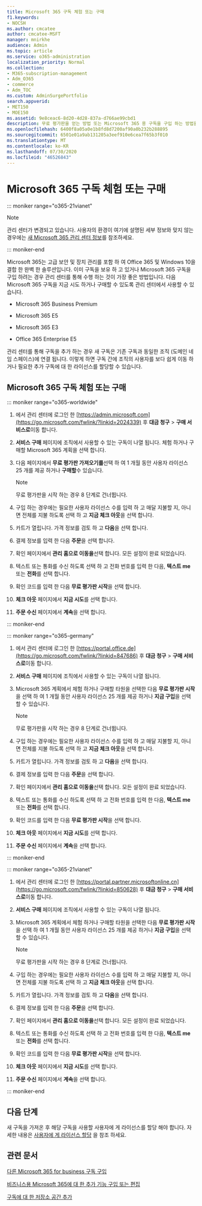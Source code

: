 ```yaml
---
title: Microsoft 365 구독 체험 또는 구매
f1.keywords:
- NOCSH
ms.author: cmcatee
author: cmcatee-MSFT
manager: mnirkhe
audience: Admin
ms.topic: article
ms.service: o365-administration
localization_priority: Normal
ms.collection:
- M365-subscription-management
- Adm_O365
- commerce
- Adm_TOC
ms.custom: AdminSurgePortfolio
search.appverid:
- MET150
- MOE150
ms.assetid: 9e8ceac6-8d20-4d28-837a-d766ae99cbd1
description: 무료 평가판을 얻는 방법 또는 Microsoft 365 용 구독을 구입 하는 방법을 알아봅니다.
ms.openlocfilehash: 6400f8a05a0e1b8fd8d7200af90a0b232b288895
ms.sourcegitcommit: 6501e01a9ab131205a3eef910e6cea7f65b3f010
ms.translationtype: MT
ms.contentlocale: ko-KR
ms.lasthandoff: 07/30/2020
ms.locfileid: "46526843"
---
```

# <a name="try-or-buy-a-microsoft-365-subscription"></a>Microsoft 365 구독 체험 또는 구매

::: moniker range="o365-21vianet"

> [!NOTE]
> 관리 센터가 변경되고 있습니다. 사용자의 환경이 여기에 설명된 세부 정보와 맞지 않는 경우에는 [새 Microsoft 365 관리 센터 정보](https://docs.microsoft.com/microsoft-365/admin/microsoft-365-admin-center-preview?view=o365-21vianet)를 참조하세요.

::: moniker-end

Microsoft 365는 고급 보안 및 장치 관리를 포함 하 여 Office 365 및 Windows 10을 결합 한 완벽 한 솔루션입니다. 이미 구독을 보유 하 고 있거나 Microsoft 365 구독을 구입 하려는 경우 관리 센터를 통해 수행 하는 것이 가장 좋은 방법입니다. 다음 Microsoft 365 구독을 지금 시도 하거나 구매할 수 있도록 관리 센터에서 사용할 수 있습니다.
  
- Microsoft 365 Business Premium

- Microsoft 365 E5

- Microsoft 365 E3

- Office 365 Enterprise E5

관리 센터를 통해 구독을 추가 하는 경우 새 구독은 기존 구독과 동일한 조직 (도메인 네임 스페이스)에 연결 됩니다. 이렇게 하면 구독 간에 조직의 사용자를 보다 쉽게 이동 하거나 필요한 추가 구독에 대 한 라이선스를 할당할 수 있습니다.
  
## <a name="try-or-buy-a-microsoft-365-subscription"></a>Microsoft 365 구독 체험 또는 구매

::: moniker range="o365-worldwide"


1. 에서 관리 센터에 로그인 한 [https://admin.microsoft.com](https://go.microsoft.com/fwlink/?linkid=2024339) 후 **대금 청구** \> **구매 서비스로**이동 합니다.

2. **서비스 구매** 페이지에 조직에서 사용할 수 있는 구독이 나열 됩니다. 체험 하거나 구매할 Microsoft 365 계획을 선택 합니다.

3. 다음 페이지에서 **무료 평가판 가져오기를**선택 하 여 1 개월 동안 사용자 라이선스 25 개를 제공 하거나 **구매할**수 있습니다.

    > [!NOTE]
    > 무료 평가판을 시작 하는 경우 8 단계로 건너뜁니다.
  
4. 구입 하는 경우에는 필요한 사용자 라이선스 수를 입력 하 고 매달 지불할 지, 아니면 전체를 지불 하도록 선택 하 고 **지금 체크 아웃**을 선택 합니다.

5. 카트가 열립니다. 가격 정보를 검토 하 고 **다음**을 선택 합니다.

6. 결제 정보를 입력 한 다음 **주문**을 선택 합니다.

7. 확인 페이지에서 **관리 홈으로 이동을**선택 합니다. 모든 설정이 완료 되었습니다.

8. 텍스트 또는 통화를 수신 하도록 선택 하 고 전화 번호를 입력 한 다음, **텍스트 me** 또는 **전화**를 선택 합니다.

9. 확인 코드를 입력 한 다음 **무료 평가판 시작**을 선택 합니다.

10. **체크 아웃** 페이지에서 **지금 시도**를 선택 합니다.

11. **주문 수신** 페이지에서 **계속**을 선택 합니다.


::: moniker-end

::: moniker range="o365-germany"
1. 에서 관리 센터에 로그인 한 [https://portal.office.de](https://go.microsoft.com/fwlink/?linkid=847686) 후 **대금 청구** \> **구매 서비스로**이동 합니다.

2. **서비스 구매** 페이지에 조직에서 사용할 수 있는 구독이 나열 됩니다. 

3. Microsoft 365 계획에서 체험 하거나 구매할 타원을 선택한 다음 **무료 평가판 시작**을 선택 하 여 1 개월 동안 사용자 라이선스 25 개를 제공 하거나 **지금 구입**을 선택할 수 있습니다.

    > [!NOTE]
    > 무료 평가판을 시작 하는 경우 8 단계로 건너뜁니다.
  
4. 구입 하는 경우에는 필요한 사용자 라이선스 수를 입력 하 고 매달 지불할 지, 아니면 전체를 지불 하도록 선택 하 고 **지금 체크 아웃**을 선택 합니다.

5. 카트가 열립니다. 가격 정보를 검토 하 고 **다음**을 선택 합니다.

6. 결제 정보를 입력 한 다음 **주문**을 선택 합니다.

7. 확인 페이지에서 **관리 홈으로 이동을**선택 합니다. 모든 설정이 완료 되었습니다.

8. 텍스트 또는 통화를 수신 하도록 선택 하 고 전화 번호를 입력 한 다음, **텍스트 me** 또는 **전화**를 선택 합니다.

9. 확인 코드를 입력 한 다음 **무료 평가판 시작**을 선택 합니다.

10. **체크 아웃** 페이지에서 **지금 시도**를 선택 합니다.

11. **주문 수신** 페이지에서 **계속**을 선택 합니다.

::: moniker-end

::: moniker range="o365-21vianet"
1. 에서 관리 센터에 로그인 한 [https://portal.partner.microsoftonline.cn](https://go.microsoft.com/fwlink/?linkid=850628) 후 **대금 청구** \> **구매 서비스로**이동 합니다.

2. **서비스 구매** 페이지에 조직에서 사용할 수 있는 구독이 나열 됩니다. 

3. Microsoft 365 계획에서 체험 하거나 구매할 타원을 선택한 다음 **무료 평가판 시작**을 선택 하 여 1 개월 동안 사용자 라이선스 25 개를 제공 하거나 **지금 구입**을 선택할 수 있습니다.

    > [!NOTE]
    > 무료 평가판을 시작 하는 경우 8 단계로 건너뜁니다.
  
4. 구입 하는 경우에는 필요한 사용자 라이선스 수를 입력 하 고 매달 지불할 지, 아니면 전체를 지불 하도록 선택 하 고 **지금 체크 아웃**을 선택 합니다.

5. 카트가 열립니다. 가격 정보를 검토 하 고 **다음**을 선택 합니다.

6. 결제 정보를 입력 한 다음 **주문**을 선택 합니다.

7. 확인 페이지에서 **관리 홈으로 이동을**선택 합니다. 모든 설정이 완료 되었습니다.

8. 텍스트 또는 통화를 수신 하도록 선택 하 고 전화 번호를 입력 한 다음, **텍스트 me** 또는 **전화**를 선택 합니다.

9. 확인 코드를 입력 한 다음 **무료 평가판 시작**을 선택 합니다.

10. **체크 아웃** 페이지에서 **지금 시도**를 선택 합니다.

11. **주문 수신** 페이지에서 **계속**을 선택 합니다.

::: moniker-end


## <a name="next-steps"></a>다음 단계

새 구독을 가져온 후 해당 구독을 사용할 사용자에 게 라이선스를 할당 해야 합니다. 자세한 내용은 [사용자에 게 라이선스 할당](../admin/manage/assign-licenses-to-users.md) 을 참조 하세요.

## <a name="related-articles"></a>관련 문서

[다른 Microsoft 365 for business 구독 구입](buy-another-subscription.md)

[비즈니스용 Microsoft 365에 대 한 추가 기능 구입 또는 편집](buy-or-edit-an-add-on.md)

[구독에 대 한 저장소 공간 추가](add-storage-space.md)

